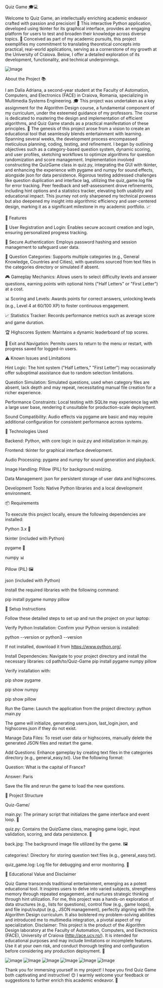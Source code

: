 Quiz Game 🎓💻

Welcome to Quiz Game, an intellectually enriching academic endeavor crafted with passion and precision! 🎉 This interactive Python application, developed using tkinter for its graphical interface, provides an engaging platform for users to test and broaden their knowledge across diverse topics. 🧠 Conceived as part of my academic pursuits, this project exemplifies my commitment to translating theoretical concepts into practical, real-world applications, serving as a cornerstone of my growth at the University of Craiova. Below, I offer a detailed exploration of its development, functionality, and technical underpinnings.

![Image](https://github.com/user-attachments/assets/7c90f283-e72a-48be-ade7-a7b9845657c6)

About the Project 📚

I am Dalia Adriana, a second-year student at the Faculty of Automation, Computers, and Electronics (FACE) in Craiova, Romania, specializing in Multimedia Systems Engineering. 🎓 This project was undertaken as a key assignment for the Algorithm Design course, a fundamental component of my curriculum, under the esteemed guidance of my professors. The course is dedicated to mastering the design and implementation of efficient algorithms, and Quiz Game stands as a practical manifestation of these principles. 🚀
The genesis of this project arose from a vision to create an educational tool that seamlessly blends entertainment with learning. Spanning several weeks, the development process encompassed meticulous planning, coding, testing, and refinement. I began by outlining objectives such as a category-based question system, dynamic scoring, and user profiles, sketching workflows to optimize algorithms for question randomization and score management. Implementation involved constructing the QuizGame class in quiz.py, integrating the GUI with tkinter, and enhancing the experience with pygame and numpy for sound effects, alongside json for data persistence. Rigorous testing addressed challenges like question duplication and interface lag, utilizing the quiz_game.log file for error tracking. Peer feedback and self-assessment drove refinements, including hint options and a statistics tracker, elevating both usability and educational impact. This journey not only sharpened my technical prowess but also deepened my insight into algorithmic efficiency and user-centered design, marking it as a significant milestone in my academic portfolio. 📈

🔑 Features

👤 User Registration and Login: Enables secure account creation and login, ensuring personalized progress tracking.

🔐 Secure Authentication: Employs password hashing and session management to safeguard user data.

🧩 Question Categories: Supports multiple categories (e.g., General Knowledge, Countries and Cities), with questions sourced from text files in the categories directory or simulated if absent.

🎮 Gameplay Mechanics: Allows users to select difficulty levels and answer questions, earning points with optional hints ("Half Letters" or "First Letter") at a cost.

📊 Scoring and Levels: Awards points for correct answers, unlocking levels (e.g., Level 4 at 60/100 XP) to foster continuous engagement.

📈 Statistics Tracker: Records performance metrics such as average score and game duration.

🏆 Highscores System: Maintains a dynamic leaderboard of top scores.

🚪 Exit and Navigation: Permits users to return to the menu or restart, with progress saved for logged-in users.

⚠ Known Issues and Limitations

Hint Logic: The hint system ("Half Letters," "First Letter") may occasionally offer suboptimal assistance due to random selection limitations.

Question Simulation: Simulated questions, used when category files are absent, lack depth and may repeat, necessitating manual file creation for a richer experience.

Performance Constraints: Local testing with SQLite may experience lag with a large user base, rendering it unsuitable for production-scale deployment.

Sound Compatibility: Audio effects via pygame are basic and may require additional configuration for consistent performance across systems.

🧪 Technologies Used

Backend: Python, with core logic in quiz.py and initialization in main.py.

Frontend: tkinter for graphical interface development.

Audio Processing: pygame and numpy for sound generation and playback.

Image Handling: Pillow (PIL) for background resizing.

Data Management: json for persistent storage of user data and highscores.

Development Tools: Native Python libraries and a local development environment.

📦 Requirements

To execute this project locally, ensure the following dependencies are installed:

Python 3.x 🐍

tkinter (included with Python)

pygame 🎵

numpy 📊

Pillow (PIL) 🖼️

json (included with Python)

Install the required libraries with the following command:

pip install pygame numpy pillow

🔧 Setup Instructions

Follow these detailed steps to set up and run the project on your laptop:

Verify Python Installation: Confirm your Python version is installed:

python --version or python3 --version

If not installed, download it from https://www.python.org/.

Install Dependencies: Navigate to your project directory and install the necessary libraries: cd path/to/Quiz-Game pip install pygame numpy pillow

Verify installation with:

pip show pygame

pip show numpy

pip show pillow


Run the Game: Launch the application from the project directory: python main.py

The game will initialize, generating users.json, last_login.json, and highscores.json if they do not exist.

Manage Data Files: To reset user data or highscores, manually delete the generated JSON files and restart the game.

Add Questions: Enhance gameplay by creating text files in the categories directory (e.g., general_easy.txt). Use the following format:

Question: What is the capital of France?

Answer: Paris

Save the file and rerun the game to load the new questions.


📁 Project Structure

Quiz-Game/

main.py: The primary script that initializes the game interface and event loop. 🚀

quiz.py: Contains the QuizGame class, managing game logic, input validation, scoring, and data persistence. 🧩

back.jpg: The background image file utilized by the game. 🖼️

categories/: Directory for storing question text files (e.g., general_easy.txt).

quiz_game.log: Log file for debugging and error monitoring. 📜



📜 Educational Value and Disclaimer

Quiz Game transcends traditional entertainment, emerging as a potent educational tool. It inspires users to delve into varied subjects, strengthens memory through repeated engagement, and nurtures strategic thinking through hint utilization. For me, this project was a hands-on exploration of data structures (e.g., lists for questions), control flow (e.g., game loops), and file input/output (e.g., JSON management), perfectly aligning with the Algorithm Design curriculum. It also bolstered my problem-solving abilities and introduced me to multimedia integration, a pivotal aspect of my specialization.
Disclaimer: This project is the product of the Algorithm Design laboratory at the Faculty of Automation, Computers, and Electronics (FACE), University of Craiova (http://ace.ucv.ro/). It is intended for educational purposes and may include limitations or incomplete features. Use it at your own risk, and conduct thorough testing and configuration before considering any production deployment. 🔬

![image](https://github.com/user-attachments/assets/9de097c9-96b3-4fe3-87ff-965a366af987)
![Image](https://github.com/user-attachments/assets/4963f886-48fb-496d-949d-e0f8d6d14d31)
![Image](https://github.com/user-attachments/assets/db93e39d-76ba-4551-b6af-3c33bd9ece98)
![Image](https://github.com/user-attachments/assets/587a5f82-7b1d-4e35-a6a1-c00c116693ae)
![Image](https://github.com/user-attachments/assets/48e23c6e-2a48-444e-848a-efdb0ae8e023)
![Image](https://github.com/user-attachments/assets/fd528f59-00f0-427b-9060-a9e7c4b5ca9e)

Thank you for immersing yourself in my project! I hope you find Quiz Game both captivating and instructive! 😊 I warmly welcome your feedback or suggestions to further enrich this academic endeavor. 💬
